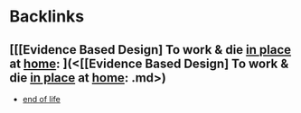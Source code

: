
# Backlinks
## [[[Evidence Based Design] To work & die [in place](<in place.md>) at [home](<home.md>): ](<[[Evidence Based Design] To work & die [in place](<in place.md>) at [home](<home.md>): .md>)
- [end of life](<end of life.md>)

